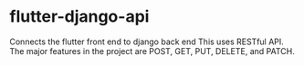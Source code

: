 # flutter-django-api
Connects the flutter front end to django back end
This uses RESTful API. The major features in the project are POST, GET, PUT, DELETE, and PATCH. 
